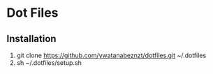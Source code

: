 Dot Files
=========

## Installation
1. git clone https://github.com/ywatanabeznzt/dotfiles.git ~/.dotfiles
2. sh ~/.dotfiles/setup.sh
